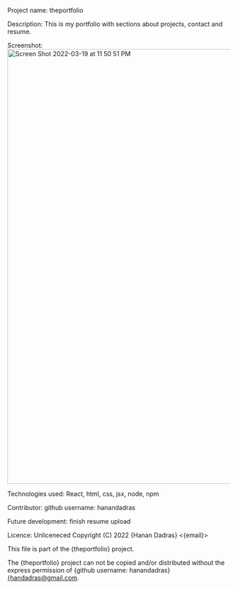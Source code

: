 Project name:
theportfolio

Description:
This is my portfolio with sections about projects, contact and resume.

Screenshot:
<img width="979" alt="Screen Shot 2022-03-19 at 11 50 51 PM" src="https://user-images.githubusercontent.com/91435315/159151738-b98df8fe-0d78-4b84-83ec-b93015406265.png">

Technologies used:
React, html, css, jsx, node, npm

Contributor:
github username: hanandadras

Future development:
finish resume upload

Licence:
Unliceneced
Copyright (C) 2022 {Hanan Dadras} <{email}>

This file is part of the {theportfolio} project.

The {theportfolio} project can not be copied and/or distributed without the express
permission of {github username: hanandadras} <{handadras@gmail.com>.